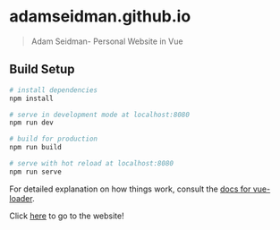 # adamseidman.github.io

> Adam Seidman- Personal Website in Vue

## Build Setup  

``` bash
# install dependencies
npm install

# serve in development mode at localhost:8080
npm run dev

# build for production
npm run build

# serve with hot reload at localhost:8080
npm run serve
```

For detailed explanation on how things work, consult the [docs for vue-loader](http://vuejs.github.io/vue-loader).  

Click [here](https://seidman-ad.am/) to go to the website!
